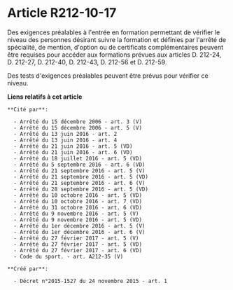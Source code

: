 # Article R212-10-17

Des exigences préalables à l'entrée en formation permettant de vérifier le niveau des personnes désirant suivre la formation
et définies par l'arrêté de spécialité, de mention, d'option ou de certificats complémentaires peuvent être requises pour
accéder aux formations prévues aux articles D. 212-24, D. 212-27, D. 212-40, D. 212-43, D. 212-56 et D. 212-59. 

Des tests d'exigences préalables peuvent être prévus pour vérifier ce niveau.

**Liens relatifs à cet article**

	**Cité par**:

	  - Arrêté du 15 décembre 2006 - art. 3 (V)
	  - Arrêté du 15 décembre 2006 - art. 5 (V)
	  - Arrêté du 13 juin 2016 - art. 2
	  - Arrêté du 13 juin 2016 - art. 4
	  - Arrêté du 21 juin 2016 - art. 5 (VD)
	  - Arrêté du 21 juin 2016 - art. 6 (VD)
	  - Arrêté du 18 juillet 2016 - art. 5 (VD)
	  - Arrêté du 5 septembre 2016 - art. 6 (VD)
	  - Arrêté du 21 septembre 2016 - art. 5 (V)
	  - Arrêté du 21 septembre 2016 - art. 5 (VD)
	  - Arrêté du 21 septembre 2016 - art. 6 (V)
	  - Arrêté du 28 septembre 2016 - art. 5 (VD)
	  - Arrêté du 10 octobre 2016 - art. 5 (VD)
	  - Arrêté du 10 octobre 2016 - art. 7 (VD)
	  - Arrêté du 31 octobre 2016 - art. 6 (VD)
	  - Arrêté du 9 novembre 2016 - art. 5 (V)
	  - Arrêté du 9 novembre 2016 - art. 5 (VD)
	  - Arrêté du 1er décembre 2016 - art. 5 (V)
	  - Arrêté du 1er décembre 2016 - art. 6 (V)
	  - Arrêté du 27 février 2017 - art. 5 (V)
	  - Arrêté du 27 février 2017 - art. 5 (VD)
	  - Arrêté du 27 février 2017 - art. 6 (VD)
	  - Code du sport. - art. A212-35 (V)

	**Créé par**:

	  - Décret n°2015-1527 du 24 novembre 2015 - art. 1
